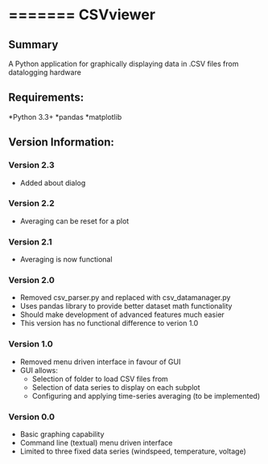 =======
CSVviewer
=========

## Summary
A Python application for graphically displaying data in .CSV files from datalogging hardware

## Requirements:
*Python 3.3+
*pandas
*matplotlib

## Version Information:

### Version 2.3
* Added about dialog

### Version 2.2
* Averaging can be reset for a plot

### Version 2.1
* Averaging is now functional

### Version 2.0
* Removed csv_parser.py and replaced with csv_datamanager.py
* Uses pandas library to provide better dataset math functionality
* Should make development of advanced features much easier
* This version has no functional difference to verion 1.0

### Version 1.0
* Removed menu driven interface in favour of GUI
* GUI allows:
  * Selection of folder to load CSV files from
  * Selection of data series to display on each subplot
  * Configuring and applying time-series averaging (to be implemented)

### Version 0.0
* Basic graphing capability
* Command line (textual) menu driven interface
* Limited to three fixed data series (windspeed, temperature, voltage)

